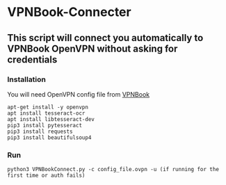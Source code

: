 # VPNBook-Connecter

## This script will connect you automatically to VPNBook OpenVPN without asking for credentials

### Installation

You will need OpenVPN config file from [VPNBook](https://www.vpnbook.com/)

```
apt-get install -y openvpn
apt install tesseract-ocr
apt install libtesseract-dev
pip3 install pytesseract 
pip3 install requests 
pip3 install beautifulsoup4
```

### Run

```
python3 VPNBookConnect.py -c config_file.ovpn -u (if running for the first time or auth fails)
```
